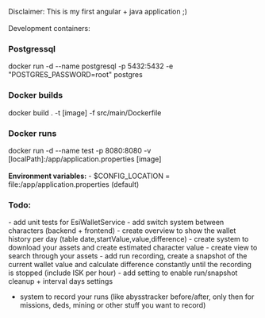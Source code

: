 Disclaimer: This is my first angular + java application ;) <br />
<br />
Development containers:
<h3>Postgressql</h3>
docker run -d --name postgresql -p 5432:5432 -e "POSTGRES_PASSWORD=root" postgres <br />
<h3>Docker builds</h3>
docker build . -t [image] -f src/main/Dockerfile<br />
<h3>Docker runs</h3>
docker run -d --name test -p 8080:8080 -v [localPath]:/app/application.properties [image]<br />
<br />
<b>Environment variables:</b>
- $CONFIG_LOCATION = file:/app/application.properties (default)

<h3>Todo:</h3>
- add unit tests for EsiWalletService
- add switch system between characters (backend + frontend)
- create overview to show the wallet history per day (table date,startValue,value,difference)
- create system to download your assets and create estimated character value
- create view to search through your assets
- add run recording, create a snapshot of the current wallet value and calculate difference constantly until the recording is stopped (include ISK per hour)
- add setting to enable run/snapshot cleanup + interval days settings

* system to record your runs (like abysstracker before/after, only then for missions, deds, mining or other stuff you want to record)
